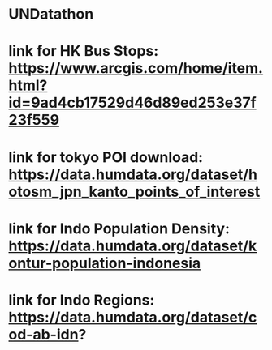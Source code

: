 # UNDatathon
# link for HK Bus Stops: https://www.arcgis.com/home/item.html?id=9ad4cb17529d46d89ed253e37f23f559
# link for tokyo POI download: https://data.humdata.org/dataset/hotosm_jpn_kanto_points_of_interest
# link for Indo Population Density: https://data.humdata.org/dataset/kontur-population-indonesia
# link for Indo Regions: https://data.humdata.org/dataset/cod-ab-idn? 
